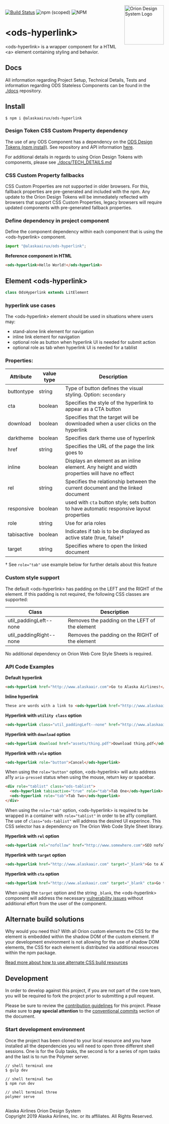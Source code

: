 <img src="https://resource.alaskaair.net/-/media/2C1969F8FB244C919205CD48429C13AC" alt="Orion Design System Logo" title="Be the change you want to see" width="125" align="right" />

[![Build Status](https://travis-ci.org/AlaskaAirlines/OrionStatelessComponents__ods-hyperlink.svg?branch=master)](https://travis-ci.org/AlaskaAirlines/OrionStatelessComponents__ods-hyperlink)
![npm (scoped)](https://img.shields.io/npm/v/@alaskaairux/ods-hyperlink.svg?color=orange)
![NPM](https://img.shields.io/npm/l/@alaskaairux/ods-hyperlink.svg?color=blue)

# \<ods-hyperlink>

\<ods-hyperlink> is a wrapper component for a HTML \<a> element containing styling and behavior.

## Docs

All information regarding Project Setup, Technical Details, Tests and information regarding ODS Stateless Components can be found in the [./docs](https://github.com/AlaskaAirlines/OrionStatelessComponents__docs) repository.

## Install

```shell
$ npm i @alaskaairux/ods-hyperlink
```

### Design Token CSS Custom Property dependency

The use of any ODS Component has a dependency on the [ODS Design Tokens (npm install)](https://www.npmjs.com/package/@alaskaairux/orion-design-tokens). See repository and API information [here](https://github.com/AlaskaAirlines/OrionDesignTokens).

For additional details in regards to using Orion Design Tokens with components, please see [./docs/TECH_DETAILS.md](https://github.com/AlaskaAirlines/OrionStatelessComponents__docs/blob/master/docs/TECH_DETAILS.md)

### CSS Custom Property fallbacks

CSS Custom Properties are not supported in older browsers. For this, fallback properties are pre-generated and included with the npm. Any update to the Orion Design Tokens will be immediately reflected with browsers that support CSS Custom Properties, legacy browsers will require updated components with pre-generated fallback properties.

### Define dependency in project component

Define the component dependency within each component that is using the \<ods-hyperlink> component.

```javascript
import "@alaskaairux/ods-hyperlink";
```

**Reference component in HTML**

```html
<ods-hyperlink>Hello World!</ods-hyperlink>
```

## Element \<ods-hyperlink>

```javascript
class OdsHyperlink extends LitElement
```

### hyperlink use cases

The \<ods-hyperlink> element should be used in situations where users may:

* stand-alone link element for navigation
* inline link element for navigation
* optional role as button when hyperlink UI is needed for submit action
* optional role as tab when hyperlink UI is needed for a tablist

### Properties:

| Attribute | value type | Description |
|----|----|----|
| buttontype | string | Type of button defines the visual styling. Option: `secondary` |
| cta | boolean | Specifies the style of the hyperlink to appear as a CTA button |
| download | boolean | Specifies that the target will be downloaded when a user clicks on the hyperlink |
| darktheme | boolean | Specifies dark theme use of hyperlink |
| href | string | Specifies the URL of the page the link goes to |
| inline | boolean | Displays an element as an inline element. Any height and width properties will have no effect |
| rel | string | Specifies the relationship between the current document and the linked document |
| responsive | boolean | used with `cta` button style; sets button to have automatic responsive layout properties |
| role | string | Use for aria roles |
| tabisactive | boolean | Indicates if tab is to be displayed as active state (true, false)† |
| target | string | Specifies where to open the linked document |

† See `role="tab"` use example below for further details about this feature

### Custom style support

The default \<ods-hyperlink> has padding on the LEFT and the RIGHT of the element. If this padding is not required, the following CSS classes are supported:

| Class | Description |
|---|---|
| util_paddingLeft--none | Removes the padding on the LEFT of the element |
| util_paddingRight--none | Removes the padding on the RIGHT of the element |

No additional dependency on Orion Web Core Style Sheets is required.

### API Code Examples

**Default hyperlink**

```html
<ods-hyperlink href="http://www.alaskaair.com">Go to Alaska Airlines!</ods-hyperlink>
```

**Inline hyperlink**

```html
These are words with a link to <ods-hyperlink href="http://www.alaskaair.com" inline>Go to Alaska Airlines!</ods-hyperlink> and then show more words!
```

**Hyperlink with `utility class` option**

```html
<ods-hyperlink class="util_paddingLeft--none" href="http://www.alaskaair.com">Go to Alaska Airlines!</ods-hyperlink>
```

**Hyperlink with `download` option**

```html
<ods-hyperlink download href="assets/thing.pdf">Download thing.pdf</ods-hyperlink>
```

**Hyperlink with `role` option**

```html
<ods-hyperlink role="button">Cancel</ods-hyperlink>
```

When using the `role="button"` option, \<ods-hyperlink> will auto address a11y `aria-pressed` status when using the mouse, return key or spacebar.

```html
<div role="tablist" class="ods-tablist">
  <ods-hyperlink tabisactive="true" role="tab">Tab One</ods-hyperlink>
  <ods-hyperlink role="tab">Tab Two</ods-hyperlink>
</div>
```

When using the `role="tab"` option, \<ods-hyperlink> is required to be wrapped in a container with `role="tablist"` in order to be a11y compliant. The use of `class="ods-tablist"` will address the desired UI experince. This CSS selector has a dependency on The Orion Web Code Style Sheet library.

**Hyperlink with `rel` option**

```html
<ods-hyperlink rel="nofollow" href="http://www.somewhere.com">SEO nofollow</ods-hyperlink>
```

**Hyperlink with `target` option**

```html
<ods-hyperlink href="http://www.alaskaair.com" target="_blank">Go to Alaska Airlines!</ods-hyperlink>
```

**Hyperlink with `cta` option**

```html
<ods-hyperlink href="http://www.alaskaair.com" target="_blank" cta>Go to Alaska Airlines!</ods-hyperlink>
```

When using the `target` option and the string `_blank`, the \<ods-hyperlink> component will address the necessary [vulnerability issues](https://www.jitbit.com/alexblog/256-targetblank---the-most-underestimated-vulnerability-ever/) without additional effort from the user of the component.

## Alternate build solutions

Why would you need this? With all Orion custom elements the CSS for the element is embedded within the shadow DOM of the custom element. If your development environment is not allowing for the use of shadow DOM elements, the CSS for each element is distributed via additional resources within the npm package.

[Read more about how to use alternate CSS build resources](https://github.com/AlaskaAirlines/OrionStatelessComponents__docs/blob/master/docs/ALT_BUILD.md)

## Development

In order to develop against this project, if you are not part of the core team, you will be required to fork the project prior to submitting a pull request.

Please be sure to review the [contribution guidelines](.github/CONTRIBUTING.md) for this project. Please make sure to **pay special attention** to the [conventional commits](.github/CONTRIBUTING.md#conventional-commits) section of the document.

### Start development environment

Once the project has been cloned to your local resource and you have installed all the dependencies you will need to open three different shell sessions. One is for the Gulp tasks, the second is for a series of npm tasks and the last is to run the Polymer server.

```shell
// shell terminal one
$ gulp dev

// shell terminal two
$ npm run dev

// shell terminal three
polymer serve
```

##

<footer>
Alaska Airlines Orion Design System<br>
Copyright 2019 Alaska Airlines, Inc. or its affiliates. All Rights Reserved.
</footer>
